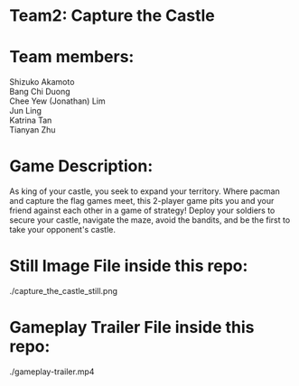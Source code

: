 # Team2: Capture the Castle
# Team members:
Shizuko Akamoto\
Bang Chi Duong\
Chee Yew (Jonathan) Lim\
Jun Ling\
Katrina Tan\
Tianyan Zhu

# Game Description:
As king of your castle, you seek to expand your territory. Where pacman and capture the flag games meet, this 2-player game pits you and your friend against each other in a game of strategy! Deploy your soldiers to secure your castle, navigate the maze, avoid the bandits, and be the first to take your opponent's castle. 

# Still Image File inside this repo:
./capture_the_castle_still.png

# Gameplay Trailer File inside this repo:
./gameplay-trailer.mp4
